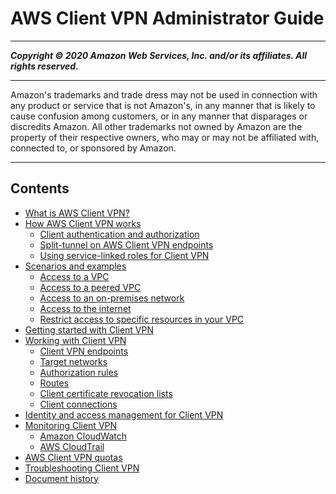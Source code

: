 # AWS Client VPN Administrator Guide

-----
*****Copyright &copy; 2020 Amazon Web Services, Inc. and/or its affiliates. All rights reserved.*****

-----
Amazon's trademarks and trade dress may not be used in 
     connection with any product or service that is not Amazon's, 
     in any manner that is likely to cause confusion among customers, 
     or in any manner that disparages or discredits Amazon. All other 
     trademarks not owned by Amazon are the property of their respective
     owners, who may or may not be affiliated with, connected to, or 
     sponsored by Amazon.

-----
## Contents
+ [What is AWS Client VPN?](what-is.md)
+ [How AWS Client VPN works](how-it-works.md)
   + [Client authentication and authorization](authentication-authorization.md)
   + [Split-tunnel on AWS Client VPN endpoints](split-tunnel-vpn.md)
   + [Using service-linked roles for Client VPN](using-service-linked-roles.md)
+ [Scenarios and examples](scenario.md)
   + [Access to a VPC](scenario-vpc.md)
   + [Access to a peered VPC](scenario-peered.md)
   + [Access to an on-premises network](scenario-onprem.md)
   + [Access to the internet](scenario-internet.md)
   + [Restrict access to specific resources in your VPC](scenario-restrict.md)
+ [Getting started with Client VPN](cvpn-getting-started.md)
+ [Working with Client VPN](cvpn-working.md)
   + [Client VPN endpoints](cvpn-working-endpoints.md)
   + [Target networks](cvpn-working-target.md)
   + [Authorization rules](cvpn-working-rules.md)
   + [Routes](cvpn-working-routes.md)
   + [Client certificate revocation lists](cvpn-working-certificates.md)
   + [Client connections](cvpn-working-connections.md)
+ [Identity and access management for Client VPN](cvpn-authentication.md)
+ [Monitoring Client VPN](monitoring-overview.md)
   + [Amazon CloudWatch](monitoring-cloudwatch.md)
   + [AWS CloudTrail](monitoring-cloudtrail.md)
+ [AWS Client VPN quotas](limits.md)
+ [Troubleshooting Client VPN](troubleshooting.md)
+ [Document history](WhatsNew.md)